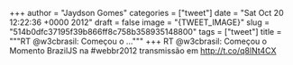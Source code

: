 
+++
author = "Jaydson Gomes"
categories = ["tweet"]
date = "Sat Oct 20 12:22:36 +0000 2012"
draft = false
image = "{TWEET_IMAGE}"
slug = "514b0dfc37195f39b866ff8c758b358935148800"
tags = ["tweet"]
title = """RT @w3cbrasil: Começou o ..."""
+++
RT @w3cbrasil: Começou o Momento BrazilJS na #webbr2012 transmissão em http://t.co/q8lNt4CX

